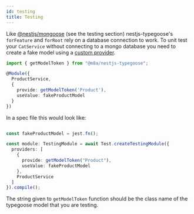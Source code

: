 ```yaml
---
id: testing
title: Testing
---
```


Like [@nestjs/mongoose](https://docs.nestjs.com/v5/techniques/mongodb) (see the testing section) nestjs-typegoose's `forFeature` and `forRoot` rely on a database connection to work. To unit test your `CatService` without connecting to a mongo database you need to create a fake model using a [custom provider](https://docs.nestjs.com/fundamentals/custom-providers).

```typescript
import { getModelToken } from "@m8a/nestjs-typegoose";

@Module({
  ProductService,
  {
    provide: getModelToken('Product'),
    useValue: fakeProductModel
  }
})
```

In a spec file this would look like:

```typescript

const fakeProductModel = jest.fn();

const module: TestingModule = await Test.createTestingModule({
  providers: [
    {
      provide: getModelToken("Product"),
      useValue: fakeProductModel
    },
    ProductService
  ]
}).compile();
```

The string given to `getModelToken` function should be the class name of the typegoose model that you are testing.

<!-- TODO: document using a in memory mongo database -->